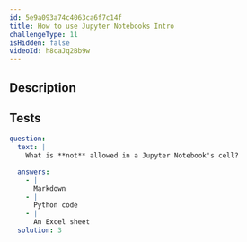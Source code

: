 ```yaml
---
id: 5e9a093a74c4063ca6f7c14f
title: How to use Jupyter Notebooks Intro
challengeType: 11
isHidden: false
videoId: h8caJq2Bb9w
---
```


## Description

<section id='description'>
</section>

## Tests

<section id='tests'>

```yml
question:
  text: |
    What is **not** allowed in a Jupyter Notebook's cell?

  answers:
    - |
      Markdown
    - |
      Python code
    - |
      An Excel sheet
  solution: 3
```

</section>
